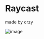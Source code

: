 # Raycast

made by crzy

![image](https://github.com/user-attachments/assets/6970d563-a969-4497-a758-f0a348fd7c15)
